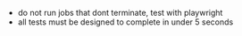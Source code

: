 - do not run jobs that dont terminate, test with playwright
- all tests must be designed to complete in under 5 seconds